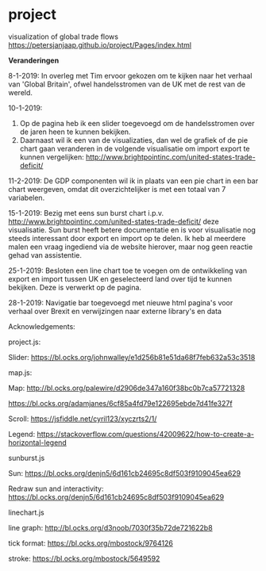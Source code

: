 # project
visualization of global trade flows
https://petersjanjaap.github.io/project/Pages/index.html

**Veranderingen**

8-1-2019: 
In overleg met Tim ervoor gekozen om te kijken naar het verhaal van 'Global Britain', ofwel handelsstromen van de UK met de rest van de wereld.  


10-1-2019:
1) Op de pagina heb ik een slider toegevoegd om de handelsstromen over de jaren heen te kunnen bekijken. 
2) Daarnaast wil ik een van de visualizaties, dan wel de grafiek of de pie chart gaan veranderen in de volgende visualisatie om import export te kunnen vergelijken: http://www.brightpointinc.com/united-states-trade-deficit/

11-2-2019:
De GDP componenten wil ik in plaats van een pie chart in een bar chart weergeven, omdat dit overzichtelijker is met een totaal van 7 variabelen.

15-1-2019:
Bezig met eens sun burst chart i.p.v. http://www.brightpointinc.com/united-states-trade-deficit/ deze visualisatie. Sun burst heeft betere documentatie en is voor visualisatie nog steeds interessant door export en import op te delen. Ik heb al meerdere malen een vraag ingediend via de website hierover, maar nog geen reactie gehad van assistentie.

25-1-2019:
Besloten een line chart toe te voegen om de ontwikkeling van export en import tussen UK en geselecteerd land over tijd te kunnen bekijken. Deze is verwerkt op de pagina.

28-1-2019:
Navigatie bar toegevoegd met nieuwe html pagina's voor verhaal over Brexit en verwijzingen naar externe library's en data

Acknowledgements:

project.js:

Slider: https://bl.ocks.org/johnwalley/e1d256b81e51da68f7feb632a53c3518

map.js:


Map: http://bl.ocks.org/palewire/d2906de347a160f38bc0b7ca57721328

https://bl.ocks.org/adamjanes/6cf85a4fd79e122695ebde7d41fe327f

Scroll: https://jsfiddle.net/cyril123/xyczrts2/1/

Legend: https://stackoverflow.com/questions/42009622/how-to-create-a-horizontal-legend


sunburst.js


Sun: https://bl.ocks.org/denjn5/6d161cb24695c8df503f9109045ea629

Redraw sun and interactivity: https://bl.ocks.org/denjn5/6d161cb24695c8df503f9109045ea629


linechart.js


line graph: http://bl.ocks.org/d3noob/7030f35b72de721622b8

tick format: https://bl.ocks.org/mbostock/9764126

stroke: https://bl.ocks.org/mbostock/5649592

